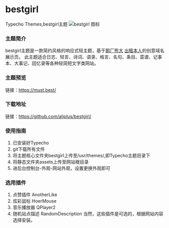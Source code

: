 # bestgirl
Typecho Themes,bestgirl主题
![bestgirl 图标](https://github.com/aliplus/bestgirl/bestgirl/screenshot.png "bestgirl")

### 主题简介 ###
bestgirl主题是一款简约风格的响应式轻主题，基于[鹅厂熊大](https://xio.ng) [出租本人](https://chuzubenren.com)的创意域名展示页。
此主题适合日志、轻言、诗词、语录、格言、名句、条目、菜谱、记事本、大事记、回忆录等各种轻简短文字类网站。

### 主题预览 ###
链接：https://must.best/

### 下载地址 ###
链接：https://github.com/aliplus/bestgirl/

### 使用指南 ###
1. 已安装好Typecho
2. git下载所有文件
3. 将主题核心文件夹bestgirl上传至/usr/themes/,即Typecho主题目录下
4. 将静态文件夹assets上传至网站根目录
5. 进后台控制台-外观-网站外观，设置更换外观即可

### 选用插件 ###
1. 点赞插件 AnotherLike
2. 炫彩鼠标 HoerMouse
3. 音乐播放器 QPlayer2
4. 随机站点描述 RandomDescription
当然，这些插件是可选的，根据网站内容选择安装。